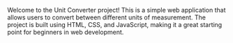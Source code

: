 Welcome to the Unit Converter project! This is a simple web application that allows users to convert between different units of measurement. The project is built using HTML, CSS, and JavaScript, making it a great starting point for beginners in web development.
